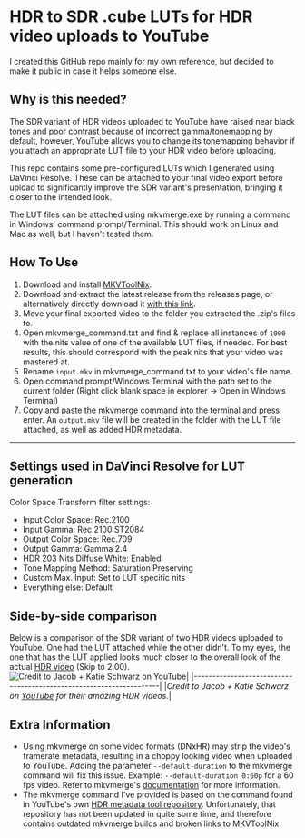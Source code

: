 # HDR to SDR .cube LUTs for HDR video uploads to YouTube

I created this GitHub repo mainly for my own reference, but decided to make it public in case it helps someone else.

## Why is this needed?
The SDR variant of HDR videos uploaded to YouTube have raised near black tones and poor contrast because of incorrect gamma/tonemapping by default, however, YouTube allows you to change its tonemapping behavior if you attach an appropriate LUT file to your HDR video before uploading.

This repo contains some pre-configured LUTs which I generated using DaVinci Resolve. These can be attached to your final video export before upload to significantly improve the SDR variant's presentation, bringing it closer to the intended look. 

The LUT files can be attached using mkvmerge.exe by running a command in Windows' command prompt/Terminal. This should work on Linux and Mac as well, but I haven't tested them.

## How To Use
1. Download and install [MKVToolNix](https://mkvtoolnix.download/downloads.html#windows).
2. Download and extract the latest release from the releases page, or alternatively directly download it [with this link](https://github.com/Animesh-Does-Code/HDR-to-SDR-LUTs_YouTube/releases/latest/download/HDR-to-SDR-LUTs_YouTube.zip).
3. Move your final exported video to the folder you extracted the .zip's files to.
4. Open mkvmerge_command.txt and find & replace all instances of `1000` with the nits value of one of the available LUT files, if needed. For best results, this should correspond with the peak nits that your video was mastered at.
5. Rename `input.mkv` in mkvmerge_command.txt to your video's file name.
6. Open command prompt/Windows Terminal with the path set to the current folder (Right click blank space in explorer -> Open in Windows Terminal)
7. Copy and paste the mkvmerge command into the terminal and press enter. An `output.mkv` file will be created in the folder with the LUT file attached, as well as added HDR metadata.

<hr/>

## Settings used in DaVinci Resolve for LUT generation
Color Space Transform filter settings:
* Input Color Space: Rec.2100
* Input Gamma: Rec.2100 ST2084
* Output Color Space: Rec.709
* Output Gamma: Gamma 2.4
* HDR 203 Nits Diffuse White: Enabled
* Tone Mapping Method: Saturation Preserving
* Custom Max. Input: Set to LUT specific nits
* Everything else: Default

## Side-by-side comparison
Below is a comparison of the SDR variant of two HDR videos uploaded to YouTube. One had the LUT attached while the other didn't. To my eyes, the one that has the LUT applied looks much closer to the overall look of the actual [HDR video](https://youtu.be/vQVwkyn3-F8) (Skip to 2:00).
![*Credit to Jacob + Katie Schwarz on YouTube*](./LUT-comparison.png)|
|--------------------------------------------------------------------|
|_Credit to Jacob + Katie Schwarz on [YouTube](https://youtu.be/vQVwkyn3-F8) for their amazing HDR videos._|

## Extra Information
* Using mkvmerge on some video formats (DNxHR) may strip the video's framerate metadata, resulting in a choppy looking video when uploaded to YouTube. Adding the parameter `--default-duration` to the mkvmerge command will fix this issue. Example: `--default-duration 0:60p` for a 60 fps video. Refer to mkvmerge's [documentation](https://mkvtoolnix.download/doc/mkvmerge.html#mkvmerge.description.default_duration) for more information.
* The mkvmerge command I've provided is based on the command found in YouTube's own [HDR metadata tool repository](https://github.com/youtubehdr/hdr_metadata). Unfortunately, that repository has not been updated in quite some time, and therefore contains outdated mkvmerge builds and broken links to MKVToolNix.
